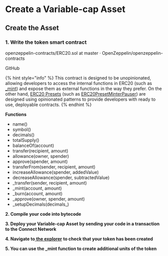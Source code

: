 # Create a Variable-cap Asset

## Create the Asset

### 1. Write the token smart contract

openzeppelin-contracts/ERC20.sol at master · OpenZeppelin/openzeppelin-contracts

GitHub

{% hint style="info" %}
This contract is designed to be unopinionated, allowing developers to access the internal functions in ERC20 (such as [\_mint](https://docs.openzeppelin.com/contracts/3.x/api/token/erc20#ERC20-\_mint-address-uint256-)) and expose them as external functions in the way they prefer. On the other hand, [ERC20 Presets](https://docs.openzeppelin.com/contracts/3.x/erc20#Presets) (such as [ERC20PresetMinterPauser](https://docs.openzeppelin.com/contracts/3.x/api/presets#ERC20PresetMinterPauser)) are designed using opinionated patterns to provide developers with ready to use, deployable contracts.
{% endhint %}

**Functions**

* name()
* symbol()
* decimals()
* totalSupply()
* balanceOf(account)
* transfer(recipient, amount)
* allowance(owner, spender)
* approve(spender, amount)
* transferFrom(sender, recipient, amount)
* increaseAllowance(spender, addedValue)
* decreaseAllowance(spender, subtractedValue)
* \_transfer(sender, recipient, amount)
* \_mint(account, amount)
* \_burn(account, amount)
* \_approve(owner, spender, amount)
* \_setupDecimals(decimals\_)

**2. Compile your code into bytecode**

**3. Deploy your Variable-cap Asset by sending your code in a transaction to the Connect Network**

**4. Navigate to**[ **the explorer**](https://explorer.entercoin.net) **to check that your token has been created**

**5. You can use the \_mint function to create additional units of the token**
